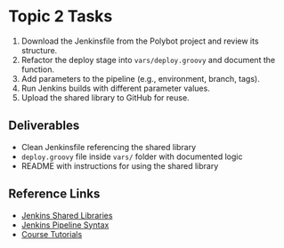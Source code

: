 # Topic 2 Tasks

1. Download the Jenkinsfile from the Polybot project and review its structure.
2. Refactor the deploy stage into `vars/deploy.groovy` and document the function.
3. Add parameters to the pipeline (e.g., environment, branch, tags).
4. Run Jenkins builds with different parameter values.
5. Upload the shared library to GitHub for reuse.

## Deliverables
- Clean Jenkinsfile referencing the shared library
- `deploy.groovy` file inside `vars/` folder with documented logic
- README with instructions for using the shared library

## Reference Links
- [Jenkins Shared Libraries](https://www.jenkins.io/doc/book/pipeline/shared-libraries/)
- [Jenkins Pipeline Syntax](https://www.jenkins.io/doc/book/pipeline/syntax/)
- [Course Tutorials](https://github.com/alonitac/Fursa25/tree/main/tutorials) 
